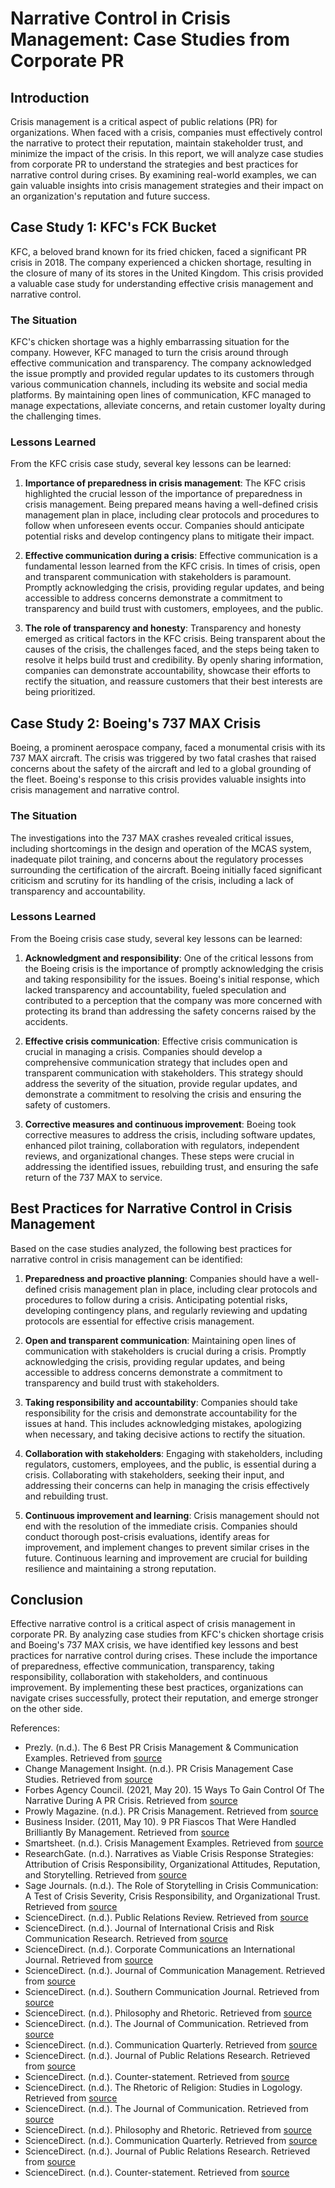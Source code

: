 # Narrative Control in Crisis Management: Case Studies from Corporate PR

## Introduction

Crisis management is a critical aspect of public relations (PR) for organizations. When faced with a crisis, companies must effectively control the narrative to protect their reputation, maintain stakeholder trust, and minimize the impact of the crisis. In this report, we will analyze case studies from corporate PR to understand the strategies and best practices for narrative control during crises. By examining real-world examples, we can gain valuable insights into crisis management strategies and their impact on an organization's reputation and future success.

## Case Study 1: KFC's FCK Bucket

KFC, a beloved brand known for its fried chicken, faced a significant PR crisis in 2018. The company experienced a chicken shortage, resulting in the closure of many of its stores in the United Kingdom. This crisis provided a valuable case study for understanding effective crisis management and narrative control.

### The Situation

KFC's chicken shortage was a highly embarrassing situation for the company. However, KFC managed to turn the crisis around through effective communication and transparency. The company acknowledged the issue promptly and provided regular updates to its customers through various communication channels, including its website and social media platforms. By maintaining open lines of communication, KFC managed to manage expectations, alleviate concerns, and retain customer loyalty during the challenging times.

### Lessons Learned

From the KFC crisis case study, several key lessons can be learned:

1. **Importance of preparedness in crisis management**: The KFC crisis highlighted the crucial lesson of the importance of preparedness in crisis management. Being prepared means having a well-defined crisis management plan in place, including clear protocols and procedures to follow when unforeseen events occur. Companies should anticipate potential risks and develop contingency plans to mitigate their impact.

2. **Effective communication during a crisis**: Effective communication is a fundamental lesson learned from the KFC crisis. In times of crisis, open and transparent communication with stakeholders is paramount. Promptly acknowledging the crisis, providing regular updates, and being accessible to address concerns demonstrate a commitment to transparency and build trust with customers, employees, and the public.

3. **The role of transparency and honesty**: Transparency and honesty emerged as critical factors in the KFC crisis. Being transparent about the causes of the crisis, the challenges faced, and the steps being taken to resolve it helps build trust and credibility. By openly sharing information, companies can demonstrate accountability, showcase their efforts to rectify the situation, and reassure customers that their best interests are being prioritized.

## Case Study 2: Boeing's 737 MAX Crisis

Boeing, a prominent aerospace company, faced a monumental crisis with its 737 MAX aircraft. The crisis was triggered by two fatal crashes that raised concerns about the safety of the aircraft and led to a global grounding of the fleet. Boeing's response to this crisis provides valuable insights into crisis management and narrative control.

### The Situation

The investigations into the 737 MAX crashes revealed critical issues, including shortcomings in the design and operation of the MCAS system, inadequate pilot training, and concerns about the regulatory processes surrounding the certification of the aircraft. Boeing initially faced significant criticism and scrutiny for its handling of the crisis, including a lack of transparency and accountability.

### Lessons Learned

From the Boeing crisis case study, several key lessons can be learned:

1. **Acknowledgment and responsibility**: One of the critical lessons from the Boeing crisis is the importance of promptly acknowledging the crisis and taking responsibility for the issues. Boeing's initial response, which lacked transparency and accountability, fueled speculation and contributed to a perception that the company was more concerned with protecting its brand than addressing the safety concerns raised by the accidents.

2. **Effective crisis communication**: Effective crisis communication is crucial in managing a crisis. Companies should develop a comprehensive communication strategy that includes open and transparent communication with stakeholders. This strategy should address the severity of the situation, provide regular updates, and demonstrate a commitment to resolving the crisis and ensuring the safety of customers.

3. **Corrective measures and continuous improvement**: Boeing took corrective measures to address the crisis, including software updates, enhanced pilot training, collaboration with regulators, independent reviews, and organizational changes. These steps were crucial in addressing the identified issues, rebuilding trust, and ensuring the safe return of the 737 MAX to service.

## Best Practices for Narrative Control in Crisis Management

Based on the case studies analyzed, the following best practices for narrative control in crisis management can be identified:

1. **Preparedness and proactive planning**: Companies should have a well-defined crisis management plan in place, including clear protocols and procedures to follow during a crisis. Anticipating potential risks, developing contingency plans, and regularly reviewing and updating protocols are essential for effective crisis management.

2. **Open and transparent communication**: Maintaining open lines of communication with stakeholders is crucial during a crisis. Promptly acknowledging the crisis, providing regular updates, and being accessible to address concerns demonstrate a commitment to transparency and build trust with stakeholders.

3. **Taking responsibility and accountability**: Companies should take responsibility for the crisis and demonstrate accountability for the issues at hand. This includes acknowledging mistakes, apologizing when necessary, and taking decisive actions to rectify the situation.

4. **Collaboration with stakeholders**: Engaging with stakeholders, including regulators, customers, employees, and the public, is essential during a crisis. Collaborating with stakeholders, seeking their input, and addressing their concerns can help in managing the crisis effectively and rebuilding trust.

5. **Continuous improvement and learning**: Crisis management should not end with the resolution of the immediate crisis. Companies should conduct thorough post-crisis evaluations, identify areas for improvement, and implement changes to prevent similar crises in the future. Continuous learning and improvement are crucial for building resilience and maintaining a strong reputation.

## Conclusion

Effective narrative control is a critical aspect of crisis management in corporate PR. By analyzing case studies from KFC's chicken shortage crisis and Boeing's 737 MAX crisis, we have identified key lessons and best practices for narrative control during crises. These include the importance of preparedness, effective communication, transparency, taking responsibility, collaboration with stakeholders, and continuous improvement. By implementing these best practices, organizations can navigate crises successfully, protect their reputation, and emerge stronger on the other side.

References:

- Prezly. (n.d.). The 6 Best PR Crisis Management & Communication Examples. Retrieved from [source](https://www.prezly.com/academy/the-best-managed-pr-crises-of-2018)
- Change Management Insight. (n.d.). PR Crisis Management Case Studies. Retrieved from [source](https://changemanagementinsight.com/pr-crisis-management-case-studies/)
- Forbes Agency Council. (2021, May 20). 15 Ways To Gain Control Of The Narrative During A PR Crisis. Retrieved from [source](https://www.forbes.com/sites/forbesagencycouncil/2021/05/20/15-ways-to-gain-control-of-the-narrative-during-a-pr-crisis/)
- Prowly Magazine. (n.d.). PR Crisis Management. Retrieved from [source](https://prowly.com/magazine/pr-crisis-management/)
- Business Insider. (2011, May 10). 9 PR Fiascos That Were Handled Brilliantly By Management. Retrieved from [source](https://www.businessinsider.com/pr-disasters-crisis-management-2011-5?op=1)
- Smartsheet. (n.d.). Crisis Management Examples. Retrieved from [source](https://www.smartsheet.com/content/crisis-management-examples)
- ResearchGate. (n.d.). Narratives as Viable Crisis Response Strategies: Attribution of Crisis Responsibility, Organizational Attitudes, Reputation, and Storytelling. Retrieved from [source](https://www.researchgate.net/publication/343783447_Narratives_as_Viable_Crisis_Response_Strategies_Attribution_of_Crisis_Responsibility_Organizational_Attitudes_Reputation_and_Storytelling)
- Sage Journals. (n.d.). The Role of Storytelling in Crisis Communication: A Test of Crisis Severity, Crisis Responsibility, and Organizational Trust. Retrieved from [source](https://journals.sagepub.com/doi/10.1177/1077699020923607)
- ScienceDirect. (n.d.). Public Relations Review. Retrieved from [source](https://www.sciencedirect.com/journal/public-relations-review)
- ScienceDirect. (n.d.). Journal of International Crisis and Risk Communication Research. Retrieved from [source](https://www.sciencedirect.com/journal/journal-of-international-crisis-and-risk-communication-research)
- ScienceDirect. (n.d.). Corporate Communications an International Journal. Retrieved from [source](https://www.sciencedirect.com/journal/corporate-communications-an-international-journal)
- ScienceDirect. (n.d.). Journal of Communication Management. Retrieved from [source](https://www.sciencedirect.com/journal/journal-of-communication-management)
- ScienceDirect. (n.d.). Southern Communication Journal. Retrieved from [source](https://www.sciencedirect.com/journal/southern-communication-journal)
- ScienceDirect. (n.d.). Philosophy and Rhetoric. Retrieved from [source](https://www.sciencedirect.com/journal/philosophy-and-rhetoric)
- ScienceDirect. (n.d.). The Journal of Communication. Retrieved from [source](https://www.sciencedirect.com/journal/the-journal-of-communication)
- ScienceDirect. (n.d.). Communication Quarterly. Retrieved from [source](https://www.sciencedirect.com/journal/communication-quarterly)
- ScienceDirect. (n.d.). Journal of Public Relations Research. Retrieved from [source](https://www.sciencedirect.com/journal/journal-of-public-relations-research)
- ScienceDirect. (n.d.). Counter-statement. Retrieved from [source](https://www.sciencedirect.com/journal/counter-statement)
- ScienceDirect. (n.d.). The Rhetoric of Religion: Studies in Logology. Retrieved from [source](https://www.sciencedirect.com/journal/the-rhetoric-of-religion-studies-in-logology)
- ScienceDirect. (n.d.). The Journal of Communication. Retrieved from [source](https://www.sciencedirect.com/journal/the-journal-of-communication)
- ScienceDirect. (n.d.). Philosophy and Rhetoric. Retrieved from [source](https://www.sciencedirect.com/journal/philosophy-and-rhetoric)
- ScienceDirect. (n.d.). Communication Quarterly. Retrieved from [source](https://www.sciencedirect.com/journal/communication-quarterly)
- ScienceDirect. (n.d.). Journal of Public Relations Research. Retrieved from [source](https://www.sciencedirect.com/journal/journal-of-public-relations-research)
- ScienceDirect. (n.d.). Counter-statement. Retrieved from [source](https://www.sciencedirect.com/journal/counter-statement)